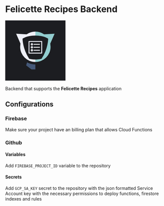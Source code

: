 # Felicette Recipes Backend

![Felicette Recipes logo](.github/logo192.png)

Backend that supports the **Felicette Recipes** application

## Configurations

### Firebase

Make sure your project have an billing plan that allows Cloud Functions

### Github

#### Variables

Add `FIREBASE_PROJECT_ID` variable to the repository

#### Secrets

Add `GCP_SA_KEY` secret to the repository with the json formatted Service Account key with the necessary permissions to deploy functions, firestore indexes and rules
